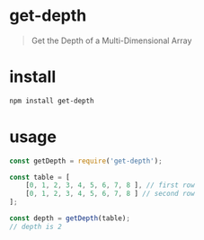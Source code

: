 # get-depth
 > Get the Depth of a Multi-Dimensional Array

# install
```bash
npm install get-depth
```

# usage
```javascript
const getDepth = require('get-depth');

const table = [
    [0, 1, 2, 3, 4, 5, 6, 7, 8 ], // first row
    [0, 1, 2, 3, 4, 5, 6, 7, 8 ] // second row
];

const depth = getDepth(table);
// depth is 2
```